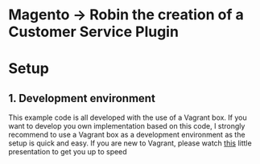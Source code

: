 Magento -> Robin the creation of a Customer Service Plugin
==========================================================

# Setup

## 1. Development environment

This example code is all developed with the use of a Vagrant box. If you want to develop you own implementation based on this code, I strongly recommend to use a Vagrant box as a development environment as the setup is quick and easy. If you are new to Vagrant, please watch [this][magento-vagrant] little presentation to get you up to speed  



[magento-vagrant]: http://broderboy.github.io/vagrant-magento-presentation/#/
